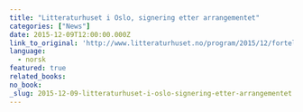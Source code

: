 ```yaml
---
title: "Litteraturhuset i Oslo, signering etter arrangementet"
categories: ["News"]
date: 2015-12-09T12:00:00.000Z
link_to_original: 'http://www.litteraturhuset.no/program/2015/12/fortellingenesomutgjoeretliv.html'
language:
  - norsk
featured: true
related_books:
no_book:
_slug: 2015-12-09-litteraturhuset-i-oslo-signering-etter-arrangementet
---
```


